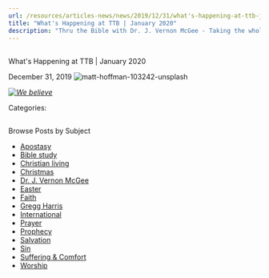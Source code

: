 ```yaml
---
url: /resources/articles-news/news/2019/12/31/what's-happening-at-ttb-january-2020
title: "What's Happening at TTB | January 2020"
description: "Thru the Bible with Dr. J. Vernon McGee - Taking the whole Word to the whole world"
---
```







## 
 What's Happening at TTB | January 2020


December 31, 2019
![matt-hoffman-103242-unsplash](https://ttb.org/images/default-source/Features-and-News/matt-hoffman-103242-unsplash.jpg?sfvrsn=118d1e16_0 "matt-hoffman-103242-unsplash")




*[![We believe](/images/default-source/Features-and-News/we-believe.jpg?sfvrsn=68d1e16_0&MaxWidth=500&MaxHeight=&ScaleUp=false&Quality=High&Method=ResizeFitToAreaArguments&Signature=DDDBE7AD6121FE9D18442FC9F6180D116F1F6E8D "We believe")](/images/default-source/Features-and-News/we-believe.jpg?sfvrsn=68d1e16_0)*



Categories: 









## 
 Browse Posts by Subject


* [Apostasy](/resources/articles-news/-in-tags/tags/Apostasy)
* [Bible study](/resources/articles-news/-in-tags/tags/Bible-study)
* [Christian living](/resources/articles-news/-in-tags/tags/Christian-living)
* [Christmas](/resources/articles-news/-in-tags/tags/Christmas)
* [Dr. J. Vernon McGee](/resources/articles-news/-in-tags/tags/Dr-J-Vernon-McGee)
* [Easter](/resources/articles-news/-in-tags/tags/easter)
* [Faith](/resources/articles-news/-in-tags/tags/Faith)
* [Gregg Harris](/resources/articles-news/-in-tags/tags/Gregg-Harris)
* [International](/resources/articles-news/-in-tags/tags/International)
* [Prayer](/resources/articles-news/-in-tags/tags/prayer)
* [Prophecy](/resources/articles-news/-in-tags/tags/Prophecy)
* [Salvation](/resources/articles-news/-in-tags/tags/Salvation)
* [Sin](/resources/articles-news/-in-tags/tags/sin)
* [Suffering & Comfort](/resources/articles-news/-in-tags/tags/Suffering-Comfort)
* [Worship](/resources/articles-news/-in-tags/tags/worship)






